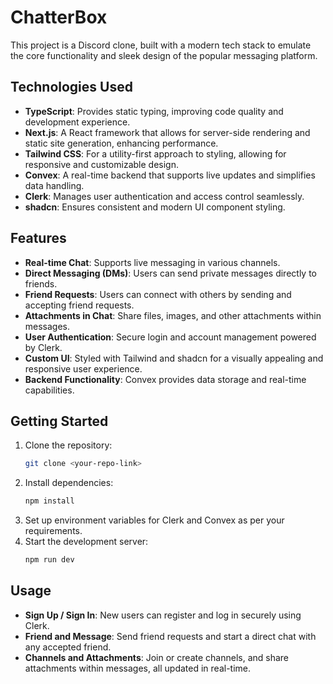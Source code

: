 
# ChatterBox

This project is a Discord clone, built with a modern tech stack to emulate the core functionality and sleek design of the popular messaging platform.

## Technologies Used

- **TypeScript**: Provides static typing, improving code quality and development experience.
- **Next.js**: A React framework that allows for server-side rendering and static site generation, enhancing performance.
- **Tailwind CSS**: For a utility-first approach to styling, allowing for responsive and customizable design.
- **Convex**: A real-time backend that supports live updates and simplifies data handling.
- **Clerk**: Manages user authentication and access control seamlessly.
- **shadcn**: Ensures consistent and modern UI component styling.

## Features

- **Real-time Chat**: Supports live messaging in various channels.
- **Direct Messaging (DMs)**: Users can send private messages directly to friends.
- **Friend Requests**: Users can connect with others by sending and accepting friend requests.
- **Attachments in Chat**: Share files, images, and other attachments within messages.
- **User Authentication**: Secure login and account management powered by Clerk.
- **Custom UI**: Styled with Tailwind and shadcn for a visually appealing and responsive user experience.
- **Backend Functionality**: Convex provides data storage and real-time capabilities.

## Getting Started

1. Clone the repository:
   ```bash
   git clone <your-repo-link>
   ```
2. Install dependencies:
   ```bash
   npm install
   ```
3. Set up environment variables for Clerk and Convex as per your requirements.
4. Start the development server:
   ```bash
   npm run dev
   ```

## Usage

- **Sign Up / Sign In**: New users can register and log in securely using Clerk.
- **Friend and Message**: Send friend requests and start a direct chat with any accepted friend.
- **Channels and Attachments**: Join or create channels, and share attachments within messages, all updated in real-time.
